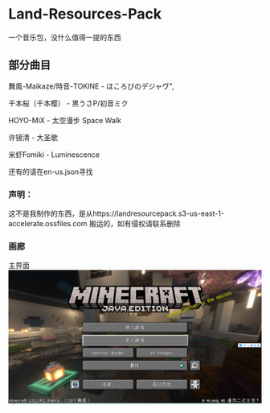 # Land-Resources-Pack
一个音乐包，没什么值得一提的东西

## 部分曲目

舞風-Maikaze/時音-TOKINE - ほころびのデジャヴ",

千本桜（千本樱） - 黒うさP/初音ミク

HOYO-MiX - 太空漫步 Space Walk

许镜清 - 大圣歌

米虾Fomiki - Luminescence

还有的请在en-us.json寻找
 ### 声明：
这不是我制作的东西，是从https://landresourcepack.s3-us-east-1-accelerate.ossfiles.com 搬运的，如有侵权请联系删除

### 画廊

主界面
![image](https://github.com/xjjakm/Land-Resources-Pack/blob/main/.github/%E5%B1%8F%E5%B9%95%E6%88%AA%E5%9B%BE%202025-01-04%20170438.png)


